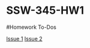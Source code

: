 # SSW-345-HW1

#Homework To-Dos

[Issue 1](https://github.com/CharlesVilla68/SSW-345-HW1/issues/1)
[Issue 2]()
